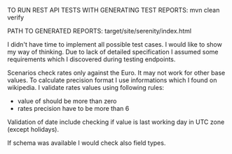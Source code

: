 TO RUN REST API TESTS WITH GENERATING TEST REPORTS:
mvn clean verify

PATH TO GENERATED REPORTS:
target/site/serenity/index.html

I didn't have time to implement all possible test cases. I would like to show my way of thinking. 
Due to lack of detailed specification I assumed some requirements which I discovered during testing endpoints.

Scenarios check rates only against the Euro. It may not work for other base values. 
To calculate precision format I use informations which I found on wikipedia. 
I validate rates values using following rules:
 - value of should be more than zero
 - rates precision have to be more than 6
 
Validation of date include checking if value is last working day in UTC zone (except holidays).
 
If schema was available I would check also field types. 



